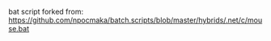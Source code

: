 bat script forked from:
https://github.com/npocmaka/batch.scripts/blob/master/hybrids/.net/c/mouse.bat
